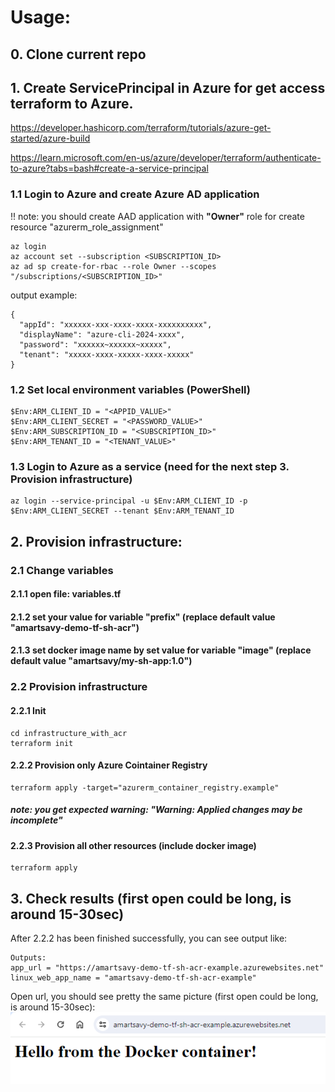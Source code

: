 # Usage:

## 0. Clone current repo

## 1. Create ServicePrincipal in Azure for get access terraform to Azure.
https://developer.hashicorp.com/terraform/tutorials/azure-get-started/azure-build

https://learn.microsoft.com/en-us/azure/developer/terraform/authenticate-to-azure?tabs=bash#create-a-service-principal

### 1.1 Login to Azure and create Azure AD application
!! note: you should create AAD application with **"Owner"** role for create resource "azurerm_role_assignment"
```
az login
az account set --subscription <SUBSCRIPTION_ID>
az ad sp create-for-rbac --role Owner --scopes "/subscriptions/<SUBSCRIPTION_ID>"
```
output example:
```
{
  "appId": "xxxxxx-xxx-xxxx-xxxx-xxxxxxxxxx",
  "displayName": "azure-cli-2024-xxxx",
  "password": "xxxxxx~xxxxxx~xxxxx",
  "tenant": "xxxxx-xxxx-xxxxx-xxxx-xxxxx"
}
```

### 1.2 Set local environment variables (PowerShell)
```
$Env:ARM_CLIENT_ID = "<APPID_VALUE>"
$Env:ARM_CLIENT_SECRET = "<PASSWORD_VALUE>"
$Env:ARM_SUBSCRIPTION_ID = "<SUBSCRIPTION_ID>"
$Env:ARM_TENANT_ID = "<TENANT_VALUE>"
```
### 1.3 Login to Azure as a service (need for the next step 3. Provision infrastructure)
```
az login --service-principal -u $Env:ARM_CLIENT_ID -p $Env:ARM_CLIENT_SECRET --tenant $Env:ARM_TENANT_ID
```

## 2. Provision infrastructure:

### 2.1 Change variables

#### 2.1.1 open file: variables.tf

#### 2.1.2 set your value for variable "prefix" (replace default value "amartsavy-demo-tf-sh-acr")

#### 2.1.3 set docker image name by set value for variable "image" (replace default value "amartsavy/my-sh-app:1.0")

### 2.2 Provision infrastructure

#### 2.2.1 Init 
```
cd infrastructure_with_acr
terraform init
```

#### 2.2.2 Provision only Azure Cointainer Registry
```
terraform apply -target="azurerm_container_registry.example"
```
##### note: you get expected warning: "Warning: Applied changes may be incomplete"

#### 2.2.3 Provision all other resources (include docker image)
```
terraform apply
```

## 3. Check results (first open could be long, is around 15-30sec)

After 2.2.2 has been finished successfully, you can see output like:
```
Outputs:
app_url = "https://amartsavy-demo-tf-sh-acr-example.azurewebsites.net"
linux_web_app_name = "amartsavy-demo-tf-sh-acr-example"

```

Open url, you should see pretty the same picture (first open could be long, is around 15-30sec):
![result](result.png)